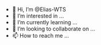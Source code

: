 - 👋 Hi, I’m @Elias-WTS
- 👀 I’m interested in ...
- 🌱 I’m currently learning ...
- 💞️ I’m looking to collaborate on ...
- 📫 How to reach me ...

<!---
Elias-WTS/Elias-WTS is a ✨ special ✨ repository because its `README.md` (this file) appears on your GitHub profile.
You can click the Preview link to take a look at your changes.
--->
